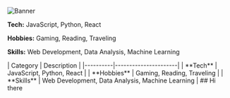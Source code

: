 ![Banner](https://i.imgur.com/q3WKx2H_d.webp?maxwidth=1520&fidelity=grand)
<p><strong>Tech:</strong> JavaScript, Python, React</p>
<p><strong>Hobbies:</strong> Gaming, Reading, Traveling</p>
<p><strong>Skills:</strong> Web Development, Data Analysis, Machine Learning</p>
| Category | Description          |
|----------|----------------------|
| **Tech** | JavaScript, Python, React |
| **Hobbies** | Gaming, Reading, Traveling |
| **Skills** | Web Development, Data Analysis, Machine Learning |
## Hi there
<!--
**alphamerics/alphamerics** is a ✨ _special_ ✨ repository because its `README.md` (this file) appears on your GitHub profile.

Here are some ideas to get you started:

- 🔭 I’m currently working on ...
- 🌱 I’m currently learning ...
- 👯 I’m looking to collaborate on ...
- 🤔 I’m looking for help with ...
- 💬 Ask me about ...
- 📫 How to reach me: ...
- 😄 Pronouns: ...
- ⚡ Fun fact: ...
-->
